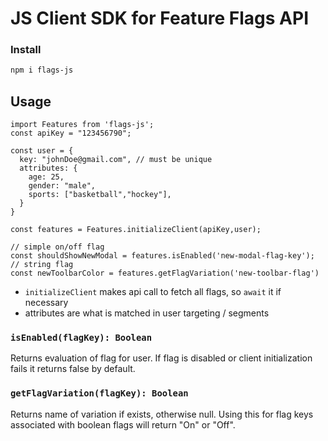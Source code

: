 # JS Client SDK for Feature Flags API

### Install

```sh
npm i flags-js
```

## Usage

    import Features from 'flags-js';
    const apiKey = "123456790";

    const user = {
      key: "johnDoe@gmail.com", // must be unique
      attributes: {
        age: 25,
        gender: "male",
        sports: ["basketball","hockey"],
      }
    }

    const features = Features.initializeClient(apiKey,user);

    // simple on/off flag
    const shouldShowNewModal = features.isEnabled('new-modal-flag-key');
    // string flag
    const newToolbarColor = features.getFlagVariation('new-toolbar-flag')

- `initializeClient` makes api call to fetch all flags, so `await` it if necessary
- attributes are what is matched in user targeting / segments

### `isEnabled(flagKey): Boolean`

Returns evaluation of flag for user. If flag is disabled or client initialization fails it returns false by default.

### `getFlagVariation(flagKey): Boolean`

Returns name of variation if exists, otherwise null. Using this for flag keys associated with boolean flags will return "On" or "Off".
